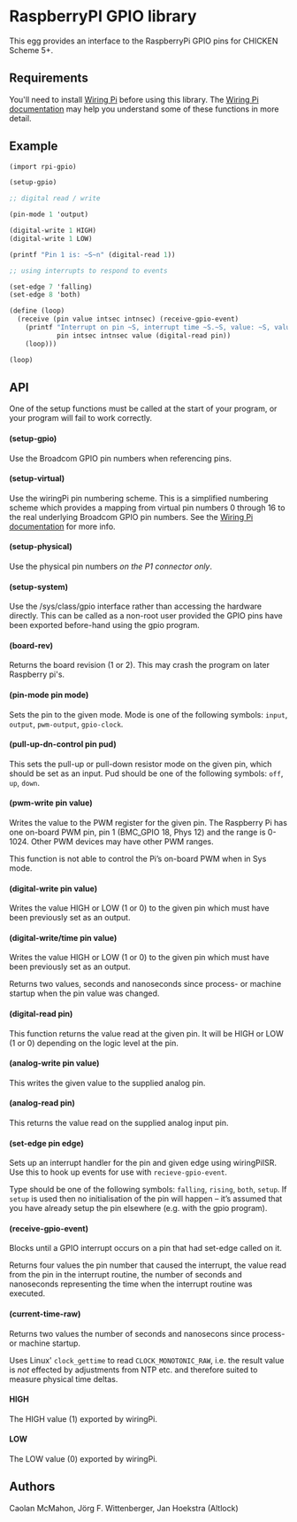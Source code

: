 # RaspberryPI GPIO library

This egg provides an interface to the RaspberryPi GPIO pins for CHICKEN Scheme 5+.

## Requirements

You'll need to install [Wiring Pi](http://wiringpi.com) before using this
library.
The [Wiring Pi documentation](http://wiringpi.com/reference) may
help you understand some of these functions in more detail.

## Example

```scheme
(import rpi-gpio)

(setup-gpio)

;; digital read / write

(pin-mode 1 'output)

(digital-write 1 HIGH)
(digital-write 1 LOW)

(printf "Pin 1 is: ~S~n" (digital-read 1))

;; using interrupts to respond to events

(set-edge 7 'falling)
(set-edge 8 'both)

(define (loop)
  (receive (pin value intsec intnsec) (receive-gpio-event)
    (printf "Interrupt on pin ~S, interrupt time ~S.~S, value: ~S, value now: ~S ~n"
            pin intsec intnsec value (digital-read pin))
    (loop)))

(loop)
```

## API

One of the setup functions must be called at the start of your program, or
your program will fail to work correctly.

#### (setup-gpio)

Use the Broadcom GPIO pin numbers when referencing pins.

#### (setup-virtual)

Use the wiringPi pin numbering scheme. This is a simplified numbering
scheme which provides a mapping from virtual pin numbers 0 through 16 to
the real underlying Broadcom GPIO pin numbers. See the [Wiring Pi
documentation](http://wiringpi.com/reference/setup/) for more info.

#### (setup-physical)

Use the physical pin numbers *on the P1 connector only*.

#### (setup-system)

Use the /sys/class/gpio interface rather than accessing the hardware
directly. This can be called as a non-root user provided the GPIO pins have
been exported before-hand using the gpio program.

#### (board-rev)

Returns the board revision (1 or 2). This may crash the program on
later Raspberry pi's.

#### (pin-mode pin mode)

Sets the pin to the given mode. Mode is one of the following symbols:
`input`, `output`, `pwm-output`, `gpio-clock`.

#### (pull-up-dn-control pin pud)

This sets the pull-up or pull-down resistor mode on the given pin, which
should be set as an input. Pud should be one of the following symbols:
`off`, `up`, `down`.

#### (pwm-write pin value)

Writes the value to the PWM register for the given pin. The Raspberry Pi
has one on-board PWM pin, pin 1 (BMC\_GPIO 18, Phys 12) and the range is
0-1024. Other PWM devices may have other PWM ranges.

This function is not able to control the Pi’s on-board PWM when in Sys
mode.

#### (digital-write pin value)

Writes the value HIGH or LOW (1 or 0) to the given pin which must have been
previously set as an output.

#### (digital-write/time pin value)

Writes the value HIGH or LOW (1 or 0) to the given pin which must have been
previously set as an output.

Returns two values, seconds and nanoseconds since process- or machine
startup when the pin value was changed.

#### (digital-read pin)

This function returns the value read at the given pin. It will be HIGH or
LOW (1 or 0) depending on the logic level at the pin.

#### (analog-write pin value)

This writes the given value to the supplied analog pin.

#### (analog-read pin)

This returns the value read on the supplied analog input pin.

#### (set-edge pin edge)

Sets up an interrupt handler for the pin and given edge using wiringPiISR.
Use this to hook up events for use with `recieve-gpio-event`.

Type should be one of the following symbols: `falling`, `rising`, `both`,
`setup`. If `setup` is used then no initialisation of the pin will happen –
it’s assumed that you have already setup the pin elsewhere (e.g. with the
gpio program).

#### (receive-gpio-event)

Blocks until a GPIO interrupt occurs on a pin that had set-edge called on it.

Returns four values the pin number that caused the interrupt, the
value read from the pin in the interrupt routine, the number of
seconds and nanoseconds representing the time when the interrupt
routine was executed.

#### (current-time-raw)

Returns two values the number of seconds and nanosecons since process-
or machine startup.

Uses Linux' `clock_gettime` to read `CLOCK_MONOTONIC_RAW`, i.e. the
result value is *not* effected by adjustments from NTP etc. and
therefore suited to measure physical time deltas.

#### HIGH

The HIGH value (1) exported by wiringPi.

#### LOW

The LOW value (0) exported by wiringPi.

## Authors

Caolan McMahon, Jörg F. Wittenberger, Jan Hoekstra (Altlock)
